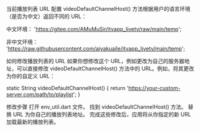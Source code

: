 当前播放列表 URL 配置 videoDefaultChannelHost() 方法根据用户的语言环境（是否为中文）返回不同的 URL：

中文环境： 'https://gitee.com/AMuMuSir/itvapp_livetv/raw/main/temp';

非中文环境： 'https://raw.githubusercontent.com/aiyakuaile/itvapp_livetv/main/temp';

如何修改播放列表的 URL 如果你想修改这个 URL，例如更改为自己的服务器地址，可以直接修改 videoDefaultChannelHost() 方法中的 URL。例如，将其更改为你的自定义 URL：

static String videoDefaultChannelHost() { return 'https://your-custom-server.com/path/to/playlist'; }

修改步骤 打开 env_util.dart 文件。 找到 videoDefaultChannelHost() 方法。 替换 URL 为你自己的播放列表地址。 完成这些修改后，应用将从你指定的新 URL 加载最新的播放列表。
